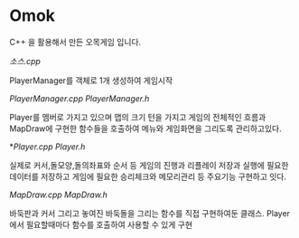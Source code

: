 # Omok

C++ 을 활용해서 만든 오목게임 입니다.

*소스.cpp*

PlayerManager를 객체로 1개 생성하여 게임시작


*PlayerManager.cpp PlayerManager.h*

Player를 멤버로 가지고 있으며 
맵의 크기 턴을 가지고 게임의 전체적인 흐름과 
MapDraw에 구현한 함수들을 호출하여 
메뉴와 게임화면을 그리도록 관리하고있다. 



**Player.cpp Player.h*

실제로 커서,돌모양,돌의좌표와 순서 등 게임의 진행과 리플레이 저장과 실행에 필요한 데이터를 저장하고 
게임에 필요한 승리체크와 메모리관리 등 주요기능 구현하고 잇다.



*MapDraw.cpp MapDraw.h*

바둑판과 커서 그리고 놓여진 바둑돌을 그리는 함수를 직접 구현하여둔 클래스. Player에서 필요할때마다 함수를 호출하여 사용할 수 있게 구현
